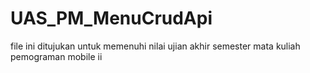 # UAS_PM_MenuCrudApi
file ini ditujukan untuk memenuhi nilai ujian akhir semester mata kuliah pemograman mobile ii
